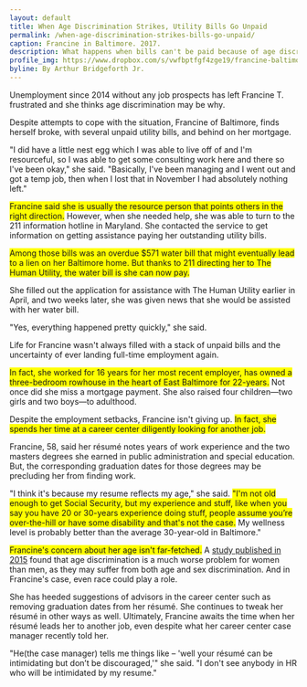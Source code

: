 ```yaml
---
layout: default
title: When Age Discrimination Strikes, Utility Bills Go Unpaid
permalink: /when-age-discrimination-strikes-bills-go-unpaid/
caption: Francine in Baltimore. 2017.
description: What happens when bills can't be paid because of age discrimination?
profile_img: https://www.dropbox.com/s/vwfbptfgf4zge19/francine-baltimore.jpg?dl=1
byline: By Arthur Bridgeforth Jr.
---
```


Unemployment since 2014 without any job prospects has left Francine T. frustrated and she thinks age discrimination may be why.

Despite attempts to cope with the situation, Francine of Baltimore, finds herself broke, with several unpaid utility bills, and behind on her mortgage.

"I did have a little nest egg which I was able to live off of and I'm resourceful, so I was able to get some consulting work here and there so I've been okay," she said. "Basically, I've been managing and I went out and got a temp job, then when I lost that in November I had absolutely nothing left."

<span style="background-color: #ffff00;">Francine said she is usually the resource person that points others in the right direction.</span> However, when she needed help, she was able to turn to the 211 information hotline in Maryland. She contacted the service to get information on getting assistance paying her outstanding utility bills.

<span style="background-color: #ffff00;">Among those bills was an overdue $571 water bill that might eventually lead to a lien on her Baltimore home. But thanks to 211 directing her to The Human Utility, the water bill is she can now pay.</span>

She filled out the application for assistance with The Human Utility earlier in April, and two weeks later, she was given news that she would be assisted with her water bill.

"Yes, everything happened pretty quickly," she said.

Life for Francine wasn't always filled with a stack of unpaid bills and the uncertainty of ever landing full-time employment again.

<span style="background-color: #ffff00;">In fact, she worked for 16 years for her most recent employer, has owned a three-bedroom rowhouse in the heart of East Baltimore for 22-years.</span> Not once did she miss a mortgage payment. She also raised four children—two girls and two boys—to adulthood.

Despite the employment setbacks, Francine isn't giving up. <span style="background-color: #ffff00;">In fact, she spends her time at a career center diligently looking for another job.</span>

Francine, 58, said her résumé notes years of work experience and the two masters degrees she earned in public administration and special education. But, the corresponding graduation dates for those degrees may be precluding her from finding work.

"I think it's because my resume reflects my age," she said. <span style="background-color: #ffff00;">"I'm not old enough to get Social Security, but my experience and stuff, like when you say you have 20 or 30-years experience doing stuff, people assume you’re over-the-hill or have some disability and that's not the case.</span> My wellness level is probably better than the average 30-year-old in Baltimore."

<span style="background-color: #ffff00;">Francine's concern about her age isn't far-fetched.</span> A <a href="https://www.washingtonpost.com/news/wonk/wp/2015/10/26/why-age-discrimination-is-worse-for-women/?utm_term=.f9d10162f038" target="_blank">study published in 2015</a> found that age discrimination is a much worse problem for women than men, as they may suffer from both age and sex discrimination. And in Francine's case, even race could play a role.

She has heeded suggestions of advisors in the career center such as removing graduation dates from her résumé. She continues to tweak her résumé in other ways as well. Ultimately, Francine awaits the time when her résumé leads her to another job, even despite what her career center case manager recently told her.

"He(the case manager) tells me things like – 'well your résumé can be intimidating but don’t be discouraged,'" she said. "I don't see anybody in HR who will be intimidated by my resume."
